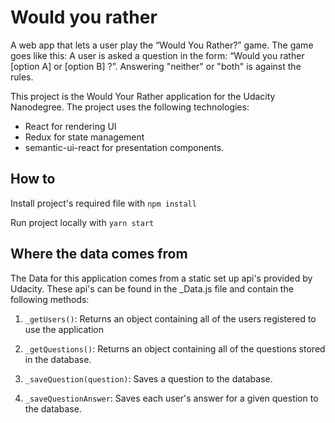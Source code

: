 # Would you rather

 A web app that lets a user play the “Would You Rather?” game. The game goes like this: A user is asked a question in the form: “Would you rather [option A] or [option B] ?”. Answering "neither" or "both" is against the rules.

 This project is the Would Your Rather application for the Udacity Nanodegree. The project uses the following technologies:
- React for rendering UI
- Redux for state management
- semantic-ui-react  for presentation components.


## How to

Install project's required file with `npm install`

Run project locally with `yarn start`

## Where the data comes from

The Data for this application comes from a static set up api's provided by Udacity. These api's can be found in the _Data.js file and contain the following methods:

1) `_getUsers()`: Returns an object containing all of the users registered to use the application

2) `_getQuestions()`: Returns an object containing all of the questions stored in the database.

3) `_saveQuestion(question)`: Saves a question to the database.

4) `_saveQuestionAnswer`: Saves each user's answer for a given question to the database.
